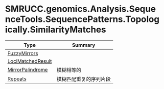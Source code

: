 ﻿
# SMRUCC.genomics.Analysis.SequenceTools.SequencePatterns.Topologically.SimilarityMatches

|Type|Summary|
|----|-------|
|[FuzzyMirrors](./FuzzyMirrors.md)||
|[LociMatchedResult](./LociMatchedResult.md)||
|[MirrorPalindrome](./MirrorPalindrome.md)|模糊相等的|
|[Repeats](./Repeats.md)|模糊匹配重复的序列片段|

